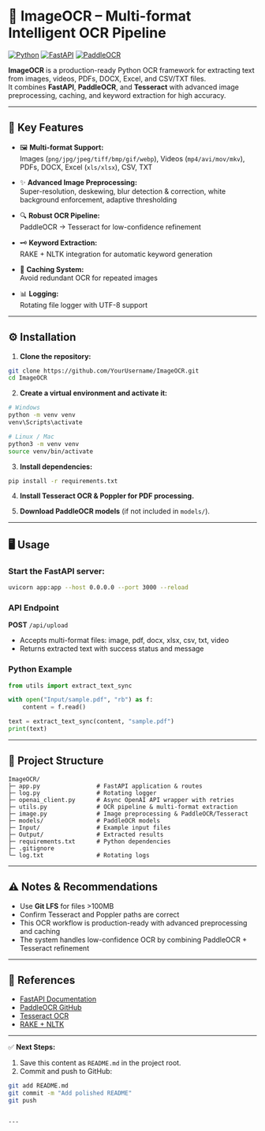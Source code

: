 
# 📝 ImageOCR – Multi-format Intelligent OCR Pipeline

[![Python](https://img.shields.io/badge/python-3.10+-blue)](https://www.python.org/)
[![FastAPI](https://img.shields.io/badge/FastAPI-0.95-green)](https://fastapi.tiangolo.com/)
[![PaddleOCR](https://img.shields.io/badge/PaddleOCR-2.6-orange)](https://github.com/PaddlePaddle/PaddleOCR)

**ImageOCR** is a production-ready Python OCR framework for extracting text from images, videos, PDFs, DOCX, Excel, and CSV/TXT files.  
It combines **FastAPI**, **PaddleOCR**, and **Tesseract** with advanced image preprocessing, caching, and keyword extraction for high accuracy.

---

## 🚀 Key Features

- 🖼 **Multi-format Support:**  
  Images (`png/jpg/jpeg/tiff/bmp/gif/webp`), Videos (`mp4/avi/mov/mkv`), PDFs, DOCX, Excel (`xls/xlsx`), CSV, TXT

- ✨ **Advanced Image Preprocessing:**  
  Super-resolution, deskewing, blur detection & correction, white background enforcement, adaptive thresholding

- 🔍 **Robust OCR Pipeline:**  
  PaddleOCR → Tesseract for low-confidence refinement

- 🗝 **Keyword Extraction:**  
  RAKE + NLTK integration for automatic keyword generation

- 💾 **Caching System:**  
  Avoid redundant OCR for repeated images

- 📊 **Logging:**  
  Rotating file logger with UTF-8 support

---

## ⚙️ Installation

1. **Clone the repository:**

```bash
git clone https://github.com/YourUsername/ImageOCR.git
cd ImageOCR
````

2. **Create a virtual environment and activate it:**

```bash
# Windows
python -m venv venv
venv\Scripts\activate

# Linux / Mac
python3 -m venv venv
source venv/bin/activate
```

3. **Install dependencies:**

```bash
pip install -r requirements.txt
```

4. **Install Tesseract OCR & Poppler for PDF processing.**

5. **Download PaddleOCR models** (if not included in `models/`).

---

## 🖥 Usage

### Start the FastAPI server:

```bash
uvicorn app:app --host 0.0.0.0 --port 3000 --reload
```

### API Endpoint

**POST** `/api/upload`

* Accepts multi-format files: image, pdf, docx, xlsx, csv, txt, video
* Returns extracted text with success status and message

### Python Example

```python
from utils import extract_text_sync

with open("Input/sample.pdf", "rb") as f:
    content = f.read()

text = extract_text_sync(content, "sample.pdf")
print(text)
```

---

## 📂 Project Structure

```
ImageOCR/
├─ app.py                # FastAPI application & routes
├─ log.py                # Rotating logger
├─ openai_client.py      # Async OpenAI API wrapper with retries
├─ utils.py              # OCR pipeline & multi-format extraction
├─ image.py              # Image preprocessing & PaddleOCR/Tesseract
├─ models/               # PaddleOCR models
├─ Input/                # Example input files
├─ Output/               # Extracted results
├─ requirements.txt      # Python dependencies
├─ .gitignore
└─ log.txt               # Rotating logs
```

---

## ⚠️ Notes & Recommendations

* Use **Git LFS** for files >100MB
* Confirm Tesseract and Poppler paths are correct
* This OCR workflow is production-ready with advanced preprocessing and caching
* The system handles low-confidence OCR by combining PaddleOCR + Tesseract refinement

---

## 📖 References

* [FastAPI Documentation](https://fastapi.tiangolo.com/)
* [PaddleOCR GitHub](https://github.com/PaddlePaddle/PaddleOCR)
* [Tesseract OCR](https://github.com/tesseract-ocr/tesseract)
* [RAKE + NLTK](https://pypi.org/project/rake-nltk/)

---

✅ **Next Steps:**

1. Save this content as `README.md` in the project root.
2. Commit and push to GitHub:

```bash
git add README.md
git commit -m "Add polished README"
git push
```

```

---


